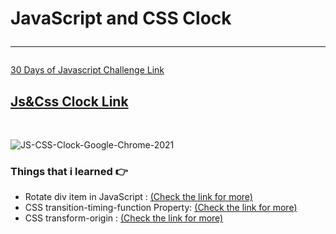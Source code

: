 # JavaScript and CSS Clock <hr>
[30 Days of Javascript Challenge Link](https://www.youtube.com/watch?v=VuN8qwZoego&list=PLu8EoSxDXHP6CGK4YVJhL_VWetA865GOH)
 <br>
 ## [Js&Css Clock Link](jsandcssclock.netlify.app/)
 <br>
 
 ![JS-CSS-Clock-Google-Chrome-2021](https://user-images.githubusercontent.com/50294199/103765795-d3f99900-502e-11eb-94f5-710179239f86.gif)

 
 
  ### Things that i learned  👉
  
 - Rotate div item in JavaScript : [(Check the link for more)](https://www.javascripttutorial.net/web-apis/javascript-rotate/)
 - CSS transition-timing-function Property:  [(Check the link for more)](https://developer.mozilla.org/en-US/docs/Web/CSS/transition-timing-function)
 - CSS transform-origin : [(Check the link for more)](https://developer.mozilla.org/en-US/docs/Web/CSS/transform-origin)
